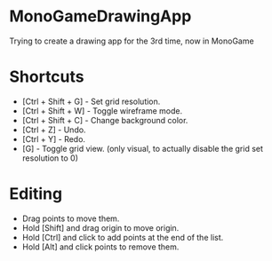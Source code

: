 # MonoGameDrawingApp
Trying to create a drawing app for the 3rd time, now in MonoGame
# Shortcuts
 - [Ctrl + Shift + G] - Set grid resolution.
 - [Ctrl + Shift + W] - Toggle wireframe mode.
 - [Ctrl + Shift + C] - Change background color.
 - [Ctrl + Z] - Undo.
 - [Ctrl + Y] - Redo.
 - [G] - Toggle grid view. (only visual, to actually disable the grid set resolution to 0)
# Editing
 - Drag points to move them.
 - Hold [Shift] and drag origin to move origin.
 - Hold [Ctrl] and click to add points at the end of the list.
 - Hold [Alt] and click points to remove them.
